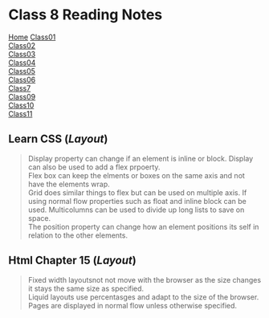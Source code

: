 # **Class 8 Reading Notes**  

[Home](README.md)
[Class01](Class01.md)  
[Class02](Class02.md)  
[Class03](Class03.md)  
[Class04](CLass04.md)  
[Class05](Class05.md)  
[Class06](Class06.md)  
[Class7](Class07.md)  
[Class09](Class09.md)  
[Class10](class10.md)  
[Class11](Class11.md)

## Learn CSS (*Layout*)

> Display property can change if an element is inline or block.
> Display can also be used to add a flex prpoerty.  
> Flex box can keep the elments or boxes on the same axis and not have the elements wrap.  
> Grid does similar things to flex but can be used on multiple axis.
> If using normal flow properties such as float and inline block can be used.
> Multicolumns can be used to divide up long lists to save on space.  
> The position property can change how an element positions its self in relation to the other elements.  

## Html Chapter 15 (*Layout*)

> Fixed width layoutsnot not move with the browser as the size changes it  stays the same size as specified.  
> Liquid layouts use percentasges and adapt to the size of the browser.  
> Pages are displayed in normal flow unless otherwise specified.  
